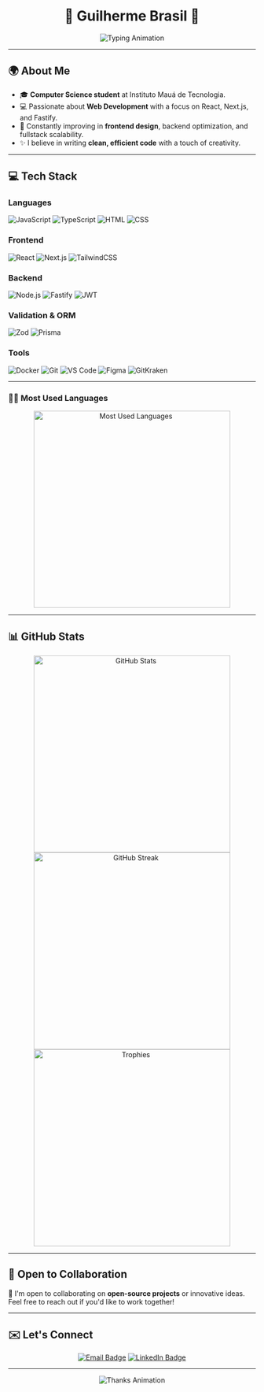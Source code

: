 <h1 align="center">🌟 Guilherme Brasil 🌟</h1>

<p align="center">
  <img src="https://readme-typing-svg.herokuapp.com?color=00FF96&lines=Computer+Science+Student+At+IMT;Fullstack+Developer+Since+2022;Always+Learning+New+Techs" alt="Typing Animation" />
</p>

---

## 🌍 About Me  
- 🎓 **Computer Science student** at Instituto Mauá de Tecnologia.  
- 💻 Passionate about **Web Development** with a focus on React, Next.js, and Fastify.  
- 🌱 Constantly improving in **frontend design**, backend optimization, and fullstack scalability.  
- ✨ I believe in writing **clean, efficient code** with a touch of creativity.  

---

## 💻 Tech Stack  

### **Languages**  
<div style="display: inline-block;">
  <img src="https://img.shields.io/badge/JavaScript-FFCA28?style=for-the-badge&logo=javascript&logoColor=black" alt="JavaScript">
  <img src="https://img.shields.io/badge/TypeScript-007ACC?style=for-the-badge&logo=typescript&logoColor=white" alt="TypeScript">
  <img src="https://img.shields.io/badge/HTML5-E34F26?style=for-the-badge&logo=html5&logoColor=white" alt="HTML">
  <img src="https://img.shields.io/badge/CSS3-1572B6?style=for-the-badge&logo=css3&logoColor=white" alt="CSS">
</div>

### **Frontend**  
<div style="display: inline-block;">
  <img src="https://img.shields.io/badge/React-61DAFB?style=for-the-badge&logo=react&logoColor=black" alt="React">
  <img src="https://img.shields.io/badge/Next.js-000000?style=for-the-badge&logo=next.js&logoColor=white" alt="Next.js">
  <img src="https://img.shields.io/badge/TailwindCSS-38B2AC?style=for-the-badge&logo=tailwind-css&logoColor=white" alt="TailwindCSS">
</div>

### **Backend**  
<div style="display: inline-block;">
  <img src="https://img.shields.io/badge/Node.js-339933?style=for-the-badge&logo=node.js&logoColor=white" alt="Node.js">
  <img src="https://img.shields.io/badge/Fastify-000000?style=for-the-badge&logo=fastify&logoColor=white" alt="Fastify">
  <img src="https://img.shields.io/badge/JWT-000000?style=for-the-badge&logo=jsonwebtokens&logoColor=white" alt="JWT">
</div>  

### **Validation & ORM**  
<div style="display: inline-block;">
  <img src="https://img.shields.io/badge/Zod-FFCC00?style=for-the-badge&logoColor=black" alt="Zod">
  <img src="https://img.shields.io/badge/Prisma-2D3748?style=for-the-badge&logo=prisma&logoColor=white" alt="Prisma">
</div>  

### **Tools**  
<div style="display: inline-block;">
  <img src="https://img.shields.io/badge/Docker-2496ED?style=for-the-badge&logo=docker&logoColor=white" alt="Docker">
  <img src="https://img.shields.io/badge/Git-F05032?style=for-the-badge&logo=git&logoColor=white" alt="Git">
  <img src="https://img.shields.io/badge/Visual%20Studio%20Code-007ACC?style=for-the-badge&logo=visualstudiocode&logoColor=white" alt="VS Code">
  <img src="https://img.shields.io/badge/Figma-F24E1E?style=for-the-badge&logo=figma&logoColor=white" alt="Figma">
  <img src="https://img.shields.io/badge/GitKraken-179287?style=for-the-badge&logo=gitkraken&logoColor=white" alt="GitKraken">
</div>  

---

### **🧑‍💻 Most Used Languages**

<div align="center">
  <img src="https://github-readme-stats.vercel.app/api/top-langs/?username=gbrasil720&layout=compact&theme=radical" alt="Most Used Languages" width="400px" />
</div>

---

## 📊 GitHub Stats  

<div align="center">
  <img src="https://github-readme-stats.vercel.app/api?username=gbrasil720&show_icons=true&theme=radical" alt="GitHub Stats" width="400px" />
  <img src="https://github-readme-streak-stats.herokuapp.com/?user=gbrasil720&theme=radical" alt="GitHub Streak" width="400px" />
  <img src="https://github-profile-trophy.vercel.app/?username=gbrasil720&theme=radical&column=3" alt="Trophies" width="400px" />
</div>

---

## 🌟 Open to Collaboration  
🤝 I'm open to collaborating on **open-source projects** or innovative ideas. Feel free to reach out if you'd like to work together!  

---

## ✉️ Let's Connect  

<p align="center">
  <a href="mailto:dev.guilhermebrasil@gmail.com"><img src="https://img.shields.io/badge/Email-D14836?style=for-the-badge&logo=gmail&logoColor=white" alt="Email Badge" /></a>
  <a href="https://www.linkedin.com/in/guilherme-brasil-566891328/"><img src="https://img.shields.io/badge/LinkedIn-0077B5?style=for-the-badge&logo=linkedin&logoColor=white" alt="LinkedIn Badge" /></a>
</p>

---

<div align="center">
  <img src="https://readme-typing-svg.herokuapp.com?font=Fira+Code&color=00FF96&size=22&center=true&vCenter=true&width=440&lines=Thanks+for+visiting+my+profile!;Feel+free+to+explore+my+repos!" alt="Thanks Animation" />
</div>
